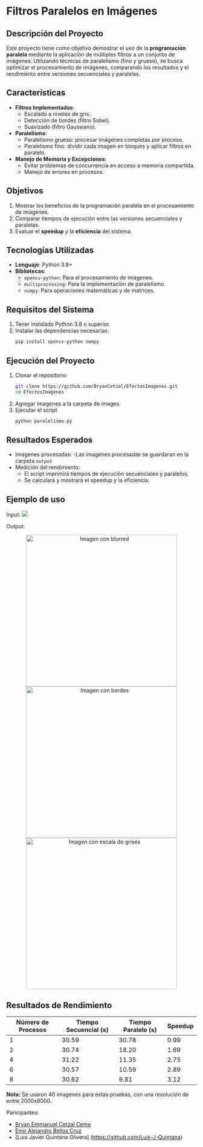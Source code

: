 # Filtros Paralelos en Imágenes

## Descripción del Proyecto
Este proyecto tiene como objetivo demostrar el uso de la **programación paralela** mediante la aplicación de múltiples filtros a un conjunto de imágenes. Utilizando técnicas de paralelismo (fino y grueso), se busca optimizar el procesamiento de imágenes, comparando los resultados y el rendimiento entre versiones secuenciales y paralelas.

## Características
- **Filtros Implementados**:
  - Escalado a niveles de gris.
  - Detección de bordes (filtro Sobel).
  - Suavizado (filtro Gaussiano).
- **Paralelismo**:
  - Paralelismo grueso: procesar imágenes completas por proceso.
  - Paralelismo fino: dividir cada imagen en bloques y aplicar filtros en paralelo.
- **Manejo de Memoria y Excepciones**:
  - Evitar problemas de concurrencia en acceso a memoria compartida.
  - Manejo de errores en procesos.

## Objetivos
1. Mostrar los beneficios de la programación paralela en el procesamiento de imágenes.
2. Comparar tiempos de ejecución entre las versiones secuenciales y paralelas.
3. Evaluar el **speedup** y la **eficiencia** del sistema.

## Tecnologías Utilizadas
- **Lenguaje**: Python 3.8+
- **Bibliotecas**:
  - `opencv-python`: Para el procesamiento de imágenes.
  - `multiprocessing`: Para la implementación de paralelismo.
  - `numpy`: Para operaciones matemáticas y de matrices.

## Requisitos del Sistema
1. Tener instalado Python 3.8 o superior.
2. Instalar las dependencias necesarias:
   ```bash
   pip install opencv-python numpy

## Ejecución del Proyecto
1. Clonar el repositorio:
   ```bash
   git clone https://github.com/BryanCetzal/EfectosImagenes.git
   cd EfectosImagenes
2. Agregar imagenes a la carpeta de images
3. Ejecutar el script
   ```bash
   python paralelismo.py

## Resultados Esperados
- Imagenes procesadas:
  -Las imagenes procesadas se guardaran en la carpeta `output`
- Medición del rendimiento:
  - El script imprimirá tiempos de ejecución secuenciales y paralelos.
  - Se calculará y mostrará el speedup y la eficiencia.
 
## Ejemplo de uso
Input: 
![](images/20240916_132946.jpg)  

Output:  
<div align="center"><img src="Output/blurred_20240916_132946.jpg" alt="Imagen con blurred" width="400"/>
<img src="Output/edges_20240916_132946.jpg" alt="Imagen con bordes" width="400"/>
<img src="Output/gray_20240916_132946.jpg" alt="Imagen con escala de grises" width="400"/> </div>

## Resultados de Rendimiento

| Número de Procesos | Tiempo Secuencial (s) | Tiempo Paralelo (s) | Speedup |
|---------------------|-----------------------|----------------------|---------|
| 1                   | 30.59                | 30.78               | 0.99    |
| 2                   | 30.74                | 18.20               | 1.69    |
| 4                   | 31.22                | 11.35               | 2.75    |
| 6                   | 30.57                | 10.59               | 2.89    |
| 8                   | 30.62                | 9.81                | 3.12    |

**Nota:** Se usaron 40 imagenes para estas pruebas, con una resolución de entre 2000x8000.

Paricipantes: 
- [Bryan Emmanuel Cetzal Ceme](https://github.com/BryanCetzal/)
- [Emir Alejandro Bellos Cruz](https://github.com/EmirBellos)
- [Luis Javier Quintana Olivera] (https://github.com/Luis-J-Quintana)
